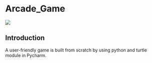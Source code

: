 # Arcade_Game

[![](https://img.shields.io/badge/Python-FFD43B?style=for-the-badge&logo=python&logoColor=darkgreen)](https://www.python.org) 

## Introduction 

A user-friendly game is built from scratch by using python and turtle module in Pycharm.  
